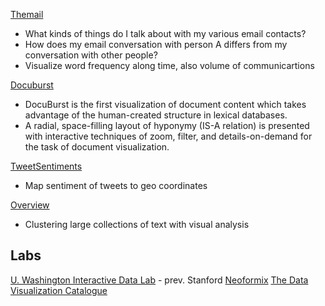 

[Themail](http://alumni.media.mit.edu/~fviegas/projects/themail/study/index.htm)
 * What kinds of things do I talk about with my various email contacts?
 * How does my email conversation with person A differs from my conversation with other people?
 * Visualize word frequency along time, also volume of communicartions
 
 [Docuburst](http://vialab.science.uoit.ca/portfolio/docuburst-visualizing-document-content-using-language-structure)
  * DocuBurst is the first visualization of document content which takes advantage of the human-created 
    structure in lexical databases. 
  * A radial, space-filling layout of hyponymy (IS-A relation) is presented with interactive techniques of zoom, filter, 
    and details-on-demand for the task of document visualization. 
    
 [TweetSentiments](http://necsi.edu/research/social/newyork/sentimentmap/)
  * Map sentiment of tweets to geo coordinates
 
 [Overview](https://www.overviewdocs.com/)
  * Clustering large collections of text with visual analysis

## Labs 
[U. Washington Interactive Data Lab](http://idl.cs.washington.edu/) - prev. Stanford
[Neoformix](http://neoformix.com/)
[The Data Visualization Catalogue](http://www.datavizcatalogue.com/)
